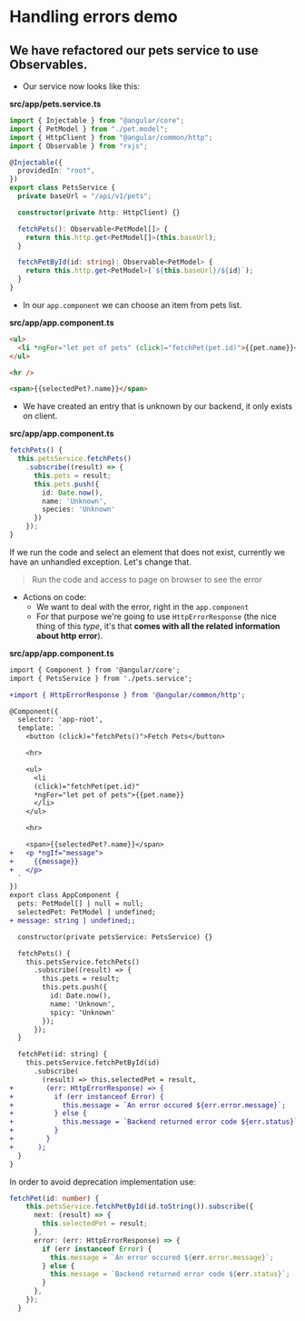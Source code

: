 # Handling errors demo

## We have refactored our pets service to use Observables.

- Our service now looks like this:

**src/app/pets.service.ts**

```ts
import { Injectable } from "@angular/core";
import { PetModel } from "./pet.model";
import { HttpClient } from "@angular/common/http";
import { Observable } from "rxjs";

@Injectable({
  providedIn: "root",
})
export class PetsService {
  private baseUrl = "/api/v1/pets";

  constructor(private http: HttpClient) {}

  fetchPets(): Observable<PetModel[]> {
    return this.http.get<PetModel[]>(this.baseUrl);
  }

  fetchPetById(id: string): Observable<PetModel> {
    return this.http.get<PetModel>(`${this.baseUrl}/${id}`);
  }
}
```

- In our `app.component` we can choose an item from pets list.

**src/app/app.component.ts**

```html
<ul>
  <li *ngFor="let pet of pets" (click)="fetchPet(pet.id)">{{pet.name}}</li>
</ul>

<hr />

<span>{{selectedPet?.name}}</span>
```

- We have created an entry that is unknown by our backend, it only exists on client.

**src/app/app.component.ts**

```ts
fetchPets() {
  this.petsService.fetchPets()
    .subscribe((result) => {
      this.pets = result;
      this.pets.push({
        id: Date.now(),
        name: 'Unknown',
        species: 'Unknown'
      })
    });
}
```

If we run the code and select an element that does not exist, currently we have an unhandled exception. Let's change that.

> Run the code and access to page on browser to see the error

- Actions on code:
  - We want to deal with the error, right in the `app.component`
  - For that purpose we're going to use `HttpErrorResponse` (the nice thing of this _type_, it's that **comes with all the related information about http error**).

**src/app/app.component.ts**

```diff app.component.ts
import { Component } from '@angular/core';
import { PetsService } from './pets.service';

+import { HttpErrorResponse } from '@angular/common/http';

@Component({
  selector: 'app-root',
  template: `
    <button (click)="fetchPets()">Fetch Pets</button>

    <hr>

    <ul>
      <li
      (click)="fetchPet(pet.id)"
      *ngFor="let pet of pets">{{pet.name}}
      </li>
    </ul>

    <hr>

    <span>{{selectedPet?.name}}</span>
+   <p *ngIf="message">
+     {{message}}
+   </p>
  `
})
export class AppComponent {
  pets: PetModel[] | null = null;
  selectedPet: PetModel | undefined;
+ message: string | undefined;;

  constructor(private petsService: PetsService) {}

  fetchPets() {
    this.petsService.fetchPets()
      .subscribe((result) => {
        this.pets = result;
        this.pets.push({
          id: Date.now(),
          name: 'Unknown',
          spicy: 'Unknown'
        });
      });
  }

  fetchPet(id: string) {
    this.petsService.fetchPetById(id)
      .subscribe(
        (result) => this.selectedPet = result,
+        (err: HttpErrorResponse) => {
+          if (err instanceof Error) {
+            this.message = `An error occured ${err.error.message}`;
+          } else {
+            this.message = `Backend returned error code ${err.status}`;
+          }
+        }
+      );
  }
}

```

In order to avoid deprecation implementation use:

```ts
fetchPet(id: number) {
    this.petsService.fetchPetById(id.toString()).subscribe({
      next: (result) => {
        this.selectedPet = result;
      },
      error: (err: HttpErrorResponse) => {
        if (err instanceof Error) {
          this.message = `An error occured ${err.error.message}`;
        } else {
          this.message = `Backend returned error code ${err.status}`;
        }
      },
    });
  }
```
